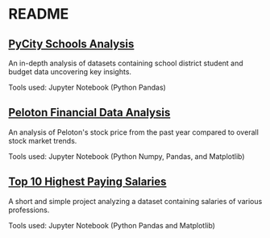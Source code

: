 # README

## [PyCity Schools Analysis](https://github.com/thomascowart/Portfolio_Projects/blob/main/PyCity_Schools_Analysis.ipynb)
An in-depth analysis of datasets containing school district student and budget data uncovering key insights.

Tools used: Jupyter Notebook (Python Pandas)

## [Peloton Financial Data Analysis](https://github.com/thomascowart/Portfolio_Projects/blob/main/Peloton%20Financial%20Data%20Analysis.ipynb)
An analysis of Peloton's stock price from the past year compared to overall stock market trends.

Tools used: Jupyter Notebook (Python Numpy, Pandas, and Matplotlib)

## [Top 10 Highest Paying Salaries](https://github.com/thomascowart/Portfolio_Projects/blob/main/Top_10_Highest_Paying_States.ipynb)
A short and simple project analyzing a dataset containing salaries of various professions.

Tools used: Jupyter Notebook (Python Pandas and Matplotlib)
